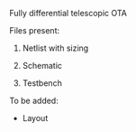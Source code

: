 Fully differential telescopic OTA

Files present:

1. Netlist with sizing

2. Schematic

3. Testbench


To be added:

- Layout